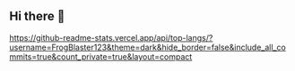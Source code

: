 ## Hi there 👋
https://github-readme-stats.vercel.app/api/top-langs/?username=FrogBlaster123&theme=dark&hide_border=false&include_all_commits=true&count_private=true&layout=compact
<!--
**FrogBlaster123/FrogBlaster123** is a ✨ _special_ ✨ repository because its `README.md` (this file) appears on your GitHub profile.

Here are some ideas to get you started:

- 🔭 I’m currently working on ...
- 🌱 I’m currently learning ...
- 👯 I’m looking to collaborate on ...
- 🤔 I’m looking for help with ...
- 💬 Ask me about ...
- 📫 How to reach me: ...
- 😄 Pronouns: ...
- ⚡ Fun fact: ...
-->
